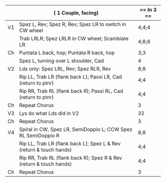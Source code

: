 ||( 1 Couple, facing) | == In 3 == |
|-----|----|-----|
|V1| Spez L, Rev; Spez R, Rev; Spez LR to switch in CW wheel |4;4;4| 
||Trab LRLR; Spez LRLR in CW wheel; Scambiate LR |4;8;8| 
|Ch| Puntata L back, hop; Puntata R back, hop |3;3|
|| Spez L, turning over L shoulder, Cad |4|
|V2| Lds only: Spez LRL, Rev; Spez RLR, Rev |8;8|
||Rip LL, Trab LR (flank back L); Passi LR, Cad (return to ptnr) |4;4|
||Rip RR, Trab RL (flank back R); Passi RL, Cad (return to ptnr) |4;4|
|Ch| Repeat Chorus |3|
|V3| Lys do what Lds did in V2 |32|
|Ch| Repeat Chorus |3|
|V4| Spiral in CW, Spez LR, SemiDoppio L; CCW Spez RL SemiDoppio R |8;8|
||Rip LL, Trab LR (flank back L); Spez L & Rev (return & touch hands) |4;4|
||Rip RR, Trab RL (flank back R); Spez R & Rev (return & touch hands) |4;4|
|Ch|Repeat Chorus |3|
